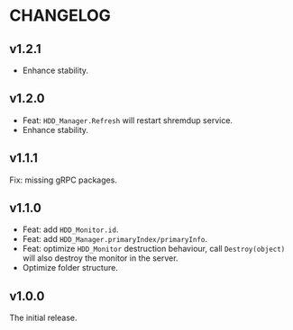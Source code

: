 # CHANGELOG

## v1.2.1

- Enhance stability.

## v1.2.0

- Feat: `HDD_Manager.Refresh` will restart shremdup service.
- Enhance stability.

## v1.1.1

Fix: missing gRPC packages.

## v1.1.0

- Feat: add `HDD_Monitor.id`.
- Feat: add `HDD_Manager.primaryIndex/primaryInfo`.
- Feat: optimize `HDD_Monitor` destruction behaviour, call `Destroy(object)` will also destroy the monitor in the server.
- Optimize folder structure.

## v1.0.0

The initial release.

